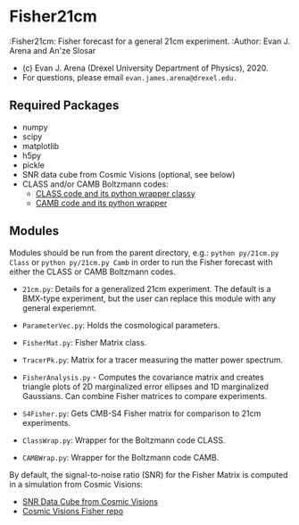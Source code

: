 # Fisher21cm

:Fisher21cm: Fisher forecast for a general 21cm experiment.
:Author: Evan J. Arena and An\'ze Slosar

* (c) Evan J. Arena (Drexel University Department of Physics), 2020.
* For questions, please email `evan.james.arena@drexel.edu.`

## Required Packages

* numpy
* scipy
* matplotlib
* h5py
* pickle
* SNR data cube from Cosmic Visions (optional, see below)
* CLASS and/or CAMB Boltzmann codes:
   * [CLASS code and its python wrapper classy](http://class-code.net/)
   * [CAMB code and its python wrapper](http://camb.info)

## Modules

Modules should be run from the parent directory, e.g.:
  `python py/21cm.py Class`
or
  `python py/21cm.py Camb`
in order to run the Fisher forecast with either the CLASS or CAMB Boltzmann codes.

* `21cm.py`: Details for a generalized 21cm experiment.  The default is a BMX-type experiment, but the user can replace this module with any general experiemnt. 

* `ParameterVec.py`: Holds the cosmological parameters.

* `FisherMat.py`: Fisher Matrix class.

* `TracerPk.py`: Matrix for a tracer measuring the matter power spectrum.

* `FisherAnalysis.py` - Computes the covariance matrix and creates triangle plots of 2D marginalized error ellipses and 1D marginalized Gaussians.  Can combine Fisher matrices to compare experiments.

* `S4Fisher.py`: Gets CMB-S4 Fisher matrix for comparison to 21cm experiments.  

* `ClassWrap.py`: Wrapper for the Boltzmann code CLASS.

* `CAMBWrap.py`: Wrapper for the Boltzmann code CAMB.

By default, the signal-to-noise ratio (SNR) for the Fisher Matrix is computed in a simulation from Cosmic Visions:
* [SNR Data Cube from Cosmic Visions](http://www.phas.ubc.ca/~richard/sn_lowz_expA_50K.h5)
* [Cosmic Visions Fisher repo](https://github.com/radiohep/CVFisher)



